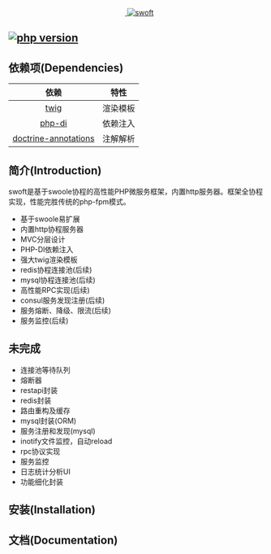 <p align="center">
    <a href="https://github.com/stelin/swoft" target="_blank">
        <img src="http://www.stelin.me/assets/img/swoft.png" alt="swoft" />
    </a>
</p>


[![php version](https://img.shields.io/badge/php-7.0-blue.svg)](http://php.net/)
------------

依赖项(Dependencies)
------------

|依赖|  特性|
|:---:|:---:|
|[twig](https://github.com/twigphp/Twig)|渲染模板|
| [php-di](https://github.com/PHP-DI/PHP-DI)  |  依赖注入|
|[doctrine-annotations](https://github.com/doctrine/annotations)|注解解析|



简介(Introduction)
------------
swoft是基于swoole协程的高性能PHP微服务框架，内置http服务器。框架全协程实现，性能完胜传统的php-fpm模式。

- 基于swoole易扩展
- 内置http协程服务器
- MVC分层设计
- PHP-DI依赖注入
- 强大twig渲染模板
- redis协程连接池(后续)
- mysql协程连接池(后续)
- 高性能RPC实现(后续)
- consul服务发现注册(后续)
- 服务熔断、降级、限流(后续)
- 服务监控(后续)

未完成
------------

- 连接池等待队列
- 熔断器
- restapi封装
- redis封装
- 路由重构及缓存
- mysql封装(ORM)
- 服务注册和发现(mysql)
- inotify文件监控，自动reload
- rpc协议实现
- 服务监控
- 日志统计分析UI
- 功能细化封装




安装(Installation)
------------


文档(Documentation)
-------------

